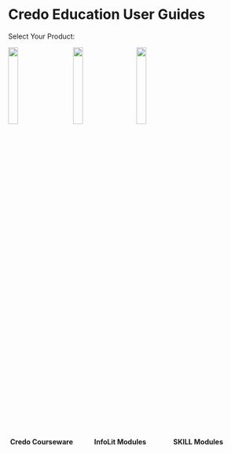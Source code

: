 # Credo Education User Guides

Select Your Product:

[<img src='//cdn.credoreference.com/client-0000/docs/green1.png' width='20%'  onmouseover="this.src='//cdn.credoreference.com/client-0000/docs/green2.png';" onmouseout="this.src='//cdn.credoreference.com/client-0000/docs/green1.png';" />](courseware-admins.md) &nbsp;&nbsp;&nbsp;&nbsp;&nbsp;&nbsp;
[<img src='//cdn.credoreference.com/client-0000/docs/red1.png' width='20%'  onmouseover="this.src='//cdn.credoreference.com/client-0000/docs/red2.png';" onmouseout="this.src='//cdn.credoreference.com/client-0000/docs/red1.png';" />](infolit-modules-admins.md)&nbsp;&nbsp;&nbsp;&nbsp;&nbsp;&nbsp;
[<img src='//cdn.credoreference.com/client-0000/docs/blue1.png' width='20%'  onmouseover="this.src='//cdn.credoreference.com/client-0000/docs/blue2.png';" onmouseout="this.src='//cdn.credoreference.com/client-0000/docs/blue1.png';" />](skill-modules-admins.md)

&nbsp;**Credo Courseware** &nbsp;&nbsp;&nbsp;&nbsp;&nbsp;&nbsp;&nbsp;&nbsp;&nbsp; **InfoLit Modules** &nbsp;&nbsp;&nbsp;&nbsp;&nbsp;&nbsp;&nbsp;&nbsp;&nbsp;&nbsp;&nbsp;&nbsp; **SKILL Modules**
